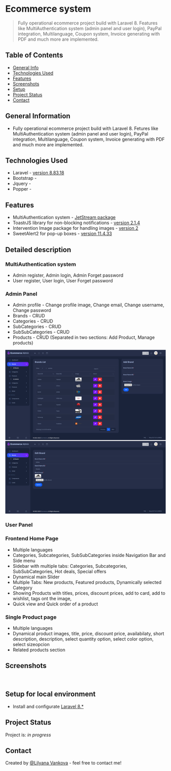# Ecommerce system
> Fully operational ecommerce project build with Laravel 8. Features like MultiAuthentication system (admin panel and user login), PayPal integration, Multilanguage, Coupon system, Invoice generating with PDF and much more are implemented.


## Table of Contents
* [General Info](#general-information)
* [Technologies Used](#technologies-used)
* [Features](#features)
* [Screenshots](#screenshots)
* [Setup](#setup-for-local-environment)
* [Project Status](#project-status)
* [Contact](#contact)
<!-- * [License](#license) -->


## General Information
- Fully operational ecommerce project build with Laravel 8. Fetures like MultiAuthentication system (admin panel and user login), PayPal integration, Multilanguage, Coupon system, Invoice generating with PDF and much more are implemented.

## Technologies Used
- Laravel - [version 8.83.18](https://laravel.com/docs/8.x)
- Bootstrap - []()
- Jquery - []()
- Popper - []()


## Features
- MultiAuthentication system - [JetStream package](https://jetstream.laravel.com/2.x/introduction.html)
- ToastrJS library for non-blocking notifications - [version 2.1.4](https://cdnjs.com/libraries/toastr.js)
- Intervention Image package for handling images - [version 2](https://intervention.io/)
- SweetAlert2 for pop-up boxes - [version 11.4.33](https://github.com/sweetalert2/sweetalert2)


## Detailed description
### MultiAuthentication system 
- Admin register, Admin login, Admin Forget password
- User register, User login, User Forget password

### Admin Panel
- Admin profile - Change profile image, Change email, Change username, Change password
- Brands - CRUD
- Categories - CRUD
- SubCategories - CRUD
- SubSubCategories - CRUD
- Products - CRUD (Separated in two sections: Add Product, Manage products)

![Admin brands view](./readme_images/admin_brands_view.png)
![Admin brands edit](./readme_images/admin_brands_edit.png)



### User Panel


### Frontend Home Page
- Multiple languages
- Categories, Subcategories, SubSubCategories inside Navigation Bar and Side menu
- Sidebar with multiple tabs: Categories, Subcategories, SubSubCategories, Hot deals, Special offers
- Dynamical main Slider
- Multiple Tabs: New products, Featured products, Dynamically selected Category
- Showing Products with titles, prices, discount prices, add to card, add to wishlist, tags ont the image,
- Quick view and Quick order of a product

### Single Product page
- Multiple languages
- Dynamical product images, title, price, discount price, availabilaty, short description, description, select quantity option, select color option, select sizeopcion
- Related products section


## Screenshots
![]()


## Setup for local environment
- Install and configurate [Laravel 8.*](https://laravel.com/docs/8.x)


## Project Status
Project is: _in progress_


## Contact
Created by [@Lilyana Vankova](https://github.com/Lilyah) - feel free to contact me!


<!-- Optional -->
<!-- ## License -->
<!-- This project is open source and available under the [... License](). -->

<!-- You don't have to include all sections - just the one's relevant to your project -->
